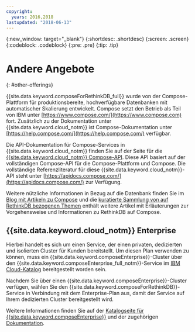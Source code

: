 ```yaml
---
copyright:
  years: 2016,2018
lastupdated: "2018-06-13"
---
```


{:new_window: target="_blank"}
{:shortdesc: .shortdesc}
{:screen: .screen}
{:codeblock: .codeblock}
{:pre: .pre}
{:tip: .tip}

# Andere Angebote
{: #other-offerings}

{{site.data.keyword.composeForRethinkDB_full}} wurde von der Compose-Plattform für produktionsbereite, hochverfügbare Datenbanken mit automatischer Skalierung entwickelt. Compose setzt den Betrieb als Teil von IBM unter [https://www.compose.com/](https://www.compose.com) fort. Zusätzlich zu der Dokumentation unter {{site.data.keyword.cloud_notm}} ist Compose-Dokumentation unter [https://help.compose.com/](https://help.compose.com/) verfügbar.

Die API-Dokumentation für Compose-Services in {{site.data.keyword.cloud_notm}} finden Sie auf der Seite für die [{{site.data.keyword.cloud_notm}} Compose-API](https://www.compose.com/articles/the-ibm-cloud-compose-api/). Diese API basiert auf der vollständigen Compose-API für die Compose-Plattform und Compose. Die vollständige Referenzliteratur für diese {{site.data.keyword.cloud_notm}}-API steht unter [https://apidocs.compose.com/](https://apidocs.compose.com/) zur Verfügung.

Weitere nützliche Informationen in Bezug auf die Datenbank finden Sie im [Blog mit Artikeln zu Compose](https://www.compose.com/articles/) und die [kuratierte Sammlung von auf RethinkDB bezogenen Themen](https://www.compose.com/articles/curated-collection-rethinkdb/) enthält weitere Artikel mit Erläuterungen zur Vorgehensweise und Informationen zu RethinkDB auf Compose.

## {{site.data.keyword.cloud_notm}} Enterprise

Hierbei handelt es sich um einen Service, der einen privaten, dedizierten und isolierten Cluster für Kunden bereitstellt. Um diesen Plan verwenden zu können, muss ein {{site.data.keyword.composeEnterprise}}-Cluster über den {{site.data.keyword.composeEnterprise_full_notm}}-Service im [IBM Cloud-Katalog](https://console.{DomainName}.net/catalog/) bereitgestellt worden sein.

Nachdem Sie über einen {{site.data.keyword.composeEnterprise}}-Cluster verfügen, wählen Sie den {{site.data.keyword.composeForRethinkDB}}-Service in Verbindung mit dem Enterprise-Plan aus, damit der Service auf Ihrem dedizierten Cluster bereitgestellt wird. 

Weitere Informationen finden Sie auf der [Katalogseite für {{site.data.keyword.composeEnterprise}}](https://console.{DomainName}/catalog/services/compose-enterprise) und der zugehörigen [Dokumentation](https://console.{DomainName}/docs/services/ComposeEnterprise/index.html#about-compose-enterprise).
